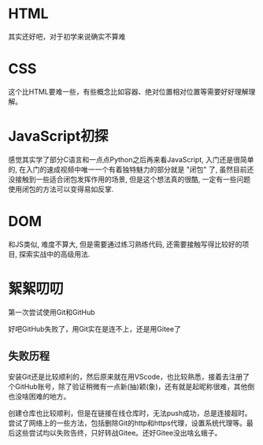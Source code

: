 # HTML

其实还好吧，对于初学来说确实不算难

# CSS

这个比HTML要难一些，有些概念比如容器、绝对位置相对位置等需要好好理解理解。

# JavaScript初探

感觉其实学了部分C语言和一点点Python之后再来看JavaScript, 入门还是很简单的, 在入门的速成视频中唯一一个有着独特魅力的部分就是 "闭包" 了, 虽然目前还没接触到一些适合闭包发挥作用的场景, 但是这个想法真的很酷, 一定有一些问题使用闭包的方法可以变得易如反掌.

# DOM

和JS类似, 难度不算大, 但是需要通过练习熟练代码, 还需要接触写得比较好的项目, 探索实战中的高级用法.

# 絮絮叨叨

第一次尝试使用Git和GitHub  

好吧GitHub失败了，用Git实在是连不上，还是用Gitee了

## 失败历程

安装Git还是比较顺利的，然后原来就在用VScode，也比较熟悉，接着去注册了个GitHub账号，除了验证稍微有一点新(抽)颖(象)，还有就是起昵称很难，其他倒也没啥困难的地方。  

创建仓库也比较顺利，但是在链接在线仓库时，无法push成功，总是连接超时。尝试了网络上的一些方法，包括删除Git的http和https代理，设置系统代理等。最后这些尝试均以失败告终，只好转战Gitee。还好Gitee没出啥幺蛾子。  
